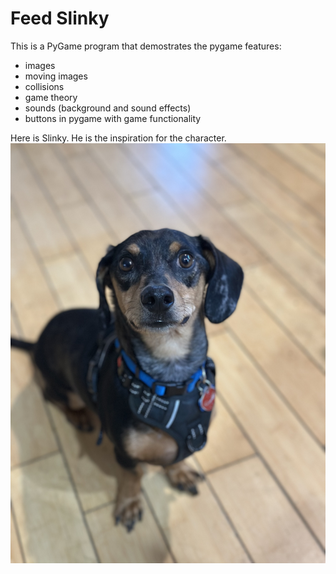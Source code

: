# Feed Slinky
This is a PyGame program that demostrates the pygame features:
- images
- moving images
- collisions
- game theory
- sounds (background and sound effects)
- buttons in pygame with game functionality

Here is Slinky.  He is the inspiration for the character.
![Slinky](Real_Slinky.jpg)